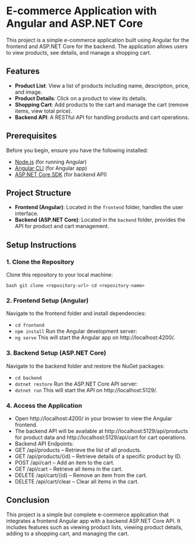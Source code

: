 # E-commerce Application with Angular and ASP.NET Core

This project is a simple e-commerce application built using Angular for the frontend and ASP.NET Core for the backend. The application allows users to view products, see details, and manage a shopping cart.

## Features

- **Product List**: View a list of products including name, description, price, and image.
- **Product Details**: Click on a product to view its details.
- **Shopping Cart**: Add products to the cart and manage the cart (remove items, view total price).
- **Backend API**: A RESTful API for handling products and cart operations.

## Prerequisites

Before you begin, ensure you have the following installed:

- [Node.js](https://nodejs.org/) (for running Angular)
- [Angular CLI](https://angular.io/cli) (for Angular app)
- [ASP.NET Core SDK](https://dotnet.microsoft.com/download) (for backend API)


## Project Structure

- **Frontend (Angular)**: Located in the `frontend` folder, handles the user interface.
- **Backend (ASP.NET Core)**: Located in the `backend` folder, provides the API for product and cart management.

## Setup Instructions

### 1. Clone the Repository

Clone this repository to your local machine:

```bash git clone <repository-url> cd <repository-name>```


### 2. Frontend Setup (Angular)
 Navigate to the frontend folder and install dependencies:
- ```cd frontend```
- ```npm install```
  Run the Angular development server:
- ```ng serve```
  This will start the Angular app on http://localhost:4200/.

### 3. Backend Setup (ASP.NET Core)
Navigate to the backend folder and restore the NuGet packages:
- ```cd backend```
- ```dotnet restore```
Run the ASP.NET Core API server:
- ```dotnet run```
This will start the API on http://localhost:5129/.

### 4. Access the Application
- Open http://localhost:4200/ in your browser to view the Angular frontend.
- The backend API will be available at http://localhost:5129/api/products for product data and http://localhost:5129/api/cart for cart operations.
- Backend API Endpoints:
- GET /api/products – Retrieve the list of all products.
- GET /api/products/{id} – Retrieve details of a specific product by ID.
- POST /api/cart – Add an item to the cart.
- GET /api/cart – Retrieve all items in the cart.
- DELETE /api/cart/{id} – Remove an item from the cart.
- DELETE /api/cart/clear – Clear all items in the cart.


## Conclusion
This project is a simple but complete e-commerce application that integrates a frontend Angular app with a backend ASP.NET Core API. It includes features such as viewing product lists, viewing product details, adding to a shopping cart, and managing the cart.


